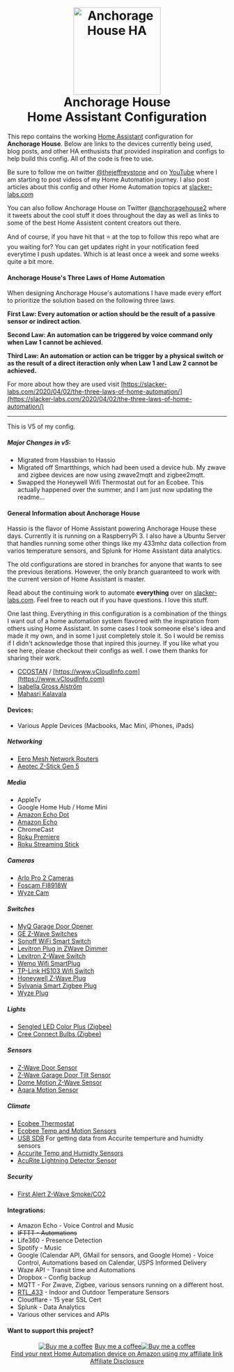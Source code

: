 
<h1 align="center">
  <a name="logo" href="http://slacker-labs.com"><img src="https://github.com/thejeffreystone/home-assistant-configuration/blob/master/config/www/ahlogo_bw.png" alt="Anchorage House HA" width="200"></a>
  <br>
  Anchorage House
  <br>
  Home Assistant Configuration
</h1>

This repo contains the working [Home Assistant](https://home-assistant.io/) configuration for **Anchorage House**. Below are links to the devices currently being used, blog posts, and other HA enthusists that provided inspiration and configs to help build this config. All of the code is free to use.

Be sure to follow me on twitter [@thejeffreystone](https://twitter.com/thejeffreystone) and on [YouTube](https://www.youtube.com/channel/UCipZJ6748kd8TbelSxcvcVg) where I am starting to post videos of my Home Automation journey. I also post articles about this config and other Home Automation topics at [slacker-labs.com](https://slacker-labs.com)

You can also follow Anchorage House on Twitter [@anchoragehouse2](https://twitter.com/anchoragehouse2) where it tweets about the cool stuff it does throughout the day as well as links to some of the best Home Assistent content creators out there.

And of course, if you have hit that :star: at the top to follow this repo what are you waiting for? You can get updates right in your notification feed everytime I push updates. Which is at least once a week and some weeks quite a bit more.  

#### Anchorage House's Three Laws of Home Automation 

When designing Anchorage House's automations I have made every effort to prioritize the solution based on the following three laws. 

**First Law: Every automation or action should be the result of a passive sensor or indirect action**.

**Second Law: An automation can be triggered by voice command only when Law 1 cannot be achieved**.

**Third Law: An automation or action can be trigger by a physical switch or as the result of a direct iteraction only when Law 1 and Law 2 cannot be achieved.**

For more about how they are used visit [https://slacker-labs.com/2020/04/02/the-three-laws-of-home-automation/](https://slacker-labs.com/2020/04/02/the-three-laws-of-home-automation/)

<hr>

This is V5 of my config.

##### Major Changes in v5:
* Migrated from Hassbian to Hassio
* Migrated off Smartthings, which had been used a device hub. My zwave and zigbee devices are now using zwave2mqtt and zigbee2mqtt. 
* Swapped the Honeywell Wifi Thermostat out for an Ecobee. This actually happened over the summer, and I am just now updating the readme... 

#### General Information about Anchorage House

Hassio is the flavor of Home Assistant powering Anchorage House these days. Currently it is running on a RaspberryPi 3. I also have a Ubuntu Server that handles running some other things like my 433mhz data collection from varios temperature sensors, and Splunk for Home Assistant data analytics. 

The old configurations are stored in branches for anyone that wants to see the previous iterations. However, the only branch guaranteed to work with the current version of Home Assistant is master.

Read about the continuing work to automate **everything** over on [slacker-labs.com](https://slacker-labs.com). Feel free to reach out if you have questions. I love this stuff. 

One last thing. Everything in this configuration is a combination of the things I want out of a home automation system flavored with the inspiration from others using Home Assistant. In some cases I took someone else's idea and made it my own, and in some I just completely stole it. So I would be remiss if I didn't acknowledge those that inpired this journey. If you like what you see here, please checkout their configs as well. I owe them thanks for sharing their work.   

* [CCOSTAN](https://github.com/CCOSTAN/Home-AssistantConfig#logo) / [https://www.vCloudInfo.com](https://www.vCloudInfo.com)
* [Isabella Gross Alström](https://isabellaalstrom.github.io/)
* [Mahasri Kalavala](https://github.com/skalavala/mysmarthome)
 
#### Devices:
* Various Apple Devices (Macbooks, Mac Mini, iPhones, iPads)

##### Networking
* [Eero Mesh Network Routers](https://www.amazon.com/gp/product/B07WMLPSRL/ref=as_li_ss_tl?ie=UTF8&linkCode=ll1&tag=thejeffreysto-20&linkId=2b6442e719136c286229d14bc77e2533&language=en_US)
* [Aeotec Z-Stick Gen 5](https://www.amazon.com/gp/product/B00X0AWA6E/ref=as_li_ss_tl?ie=UTF8&linkCode=ll1&tag=thejeffreysto-20&linkId=2b9769cb7e6bafa1048d34601422926d&language=en_US)

##### Media
* AppleTv
* Google Home Hub / Home Mini
* [Amazon Echo Dot](https://www.amazon.com/gp/product/B07W95GZNH/ref=as_li_ss_tl?ie=UTF8&linkCode=ll1&tag=thejeffreysto-20&linkId=5cd455fd06e21ad09017d90ca588fce3&language=en_US)
* [Amazon Echo](https://www.amazon.com/gp/product/B0794W1SKP/ref=as_li_ss_tl?ie=UTF8&linkCode=ll1&tag=thejeffreysto-20&linkId=2c0b37b092008eb917fa7b18c676a297&language=en_US)
* ChromeCast
* [Roku Premiere](https://www.amazon.com/gp/product/B07HDBZN7Q/ref=as_li_ss_tl?ie=UTF8&linkCode=ll1&tag=thejeffreysto-20&linkId=f1d5cb6e897b91459d9f1d46ce848656&language=en_US)
* [Roku Streaming Stick](https://www.amazon.com/gp/product/B075XN5L53/ref=as_li_ss_tl?ie=UTF8&linkCode=ll1&tag=thejeffreysto-20&linkId=c9dd374ee78c1150f682c4076e95edd6&language=en_US)

##### Cameras
* [Arlo Pro 2 Cameras](https://www.amazon.com/gp/product/B075P84FH2/ref=as_li_ss_tl?ie=UTF8&linkCode=ll1&tag=thejeffreysto-20&linkId=135cb25a4427888fd4f978770fe40e02&language=en_US)
* [Foscam FI8918W](https://www.amazon.com/gp/product/B00466X9SY/ref=as_li_ss_tl?ie=UTF8&linkCode=ll1&tag=thejeffreysto-20&linkId=fd92b312f8005403ee7eed95cd3c1314&language=en_US)
* [Wyze Cam](https://www.amazon.com/Wyze-Indoor-Wireless-Detection-Assistant/dp/B076H3SRXG/ref=as_li_ss_tl?crid=1EPYMX3F0YZD1&cv_ct_cx=wyze+cam&dchild=1&keywords=wyze+cam&pd_rd_i=B076H3SRXG&pd_rd_r=86f79129-57d1-47f6-bbe9-1ec0e8b22e34&pd_rd_w=pkdoh&pd_rd_wg=gbpqk&pf_rd_p=224b59c9-c98f-46fd-96d6-8e952866d6a3&pf_rd_r=243QSM6J6DSMYVSH288X&psc=1&qid=1600873696&sprefix=wyze,aps,172&sr=1-1-a14f3e51-9e3d-4cb5-bc68-d89d95c82244&linkCode=ll1&tag=thejeffreysto-20&linkId=82caffd3f9213edbfd2e64a1dbe8b3aa&language=en_US)

##### Switches
* [MyQ Garage Door Opener](https://www.amazon.com/gp/product/B075H7Z5L8/ref=as_li_ss_tl?ie=UTF8&linkCode=ll1&tag=thejeffreysto-20&linkId=e530b7bd83fb9a64b8af14190c99d759&language=en_US)
* [GE Z-Wave Switches](https://www.amazon.com/gp/product/B01M1AHC3R/ref=as_li_ss_tl?ie=UTF8&linkCode=ll1&tag=thejeffreysto-20&linkId=74a1bf32886f6e643619beac4eafbe2a&language=en_US)
* [Sonoff WiFi Smart Switch ](https://www.amazon.com/gp/product/B078GDFYTY/ref=as_li_ss_tl?ie=UTF8&linkCode=ll1&tag=thejeffreysto-20&linkId=2a2da928247fa3f7209e721694f36c33&language=en_US)
* [Levitron Plug in ZWave Dimmer](https://www.amazon.com/gp/product/B01NAO4B9Z/ref=as_li_ss_tl?ie=UTF8&linkCode=ll1&tag=thejeffreysto-20&linkId=723acf42f30081edfb98bc93595bd8d9&language=en_US)
* [Levitron Z-Wave Switch](https://www.amazon.com/gp/product/B01MZ0WVKH/ref=as_li_ss_tl?ie=UTF8&linkCode=ll1&tag=thejeffreysto-20&linkId=bffb672ca2f285047e2b859743abf070&language=en_US)
* [Wemo Wifi SmartPlug](https://www.amazon.com/gp/product/B01NBI0A6R/ref=as_li_ss_tl?ie=UTF8&linkCode=ll1&tag=thejeffreysto-20&linkId=961d2858acb364741767f66e1c75e351&language=en_US)
* [TP-Link HS103 Wifi Switch](https://www.amazon.com/gp/product/B07B8W2KHZ/ref=as_li_ss_tl?ie=UTF8&linkCode=ll1&tag=thejeffreysto-20&linkId=7b6243698ad735a044abe933f341a7d2&language=en_US)
* [Honeywell Z-Wave Plug](https://www.amazon.com/gp/product/B07B3SWWTH/ref=as_li_ss_tl?ie=UTF8&linkCode=ll1&tag=thejeffreysto-20&linkId=f5a78d3f1d95e66b83bf47dff0d62105&language=en_US)
* [Sylvania Smart Zigbee Plug](https://www.amazon.com/gp/product/B01M6UM8QD/ref=as_li_ss_tl?ie=UTF8&linkCode=ll1&tag=thejeffreysto-20&linkId=abfc93828c666f4fcd48386be9265fc0&language=en_US)
* [Wyze Plug](https://www.amazon.com/Wyze-Labs-WLPP1-Smart-Two-Pack/dp/B07XZT24B8/ref=as_li_ss_tl?cv_ct_cx=Wyze+plug&dchild=1&keywords=Wyze+plug&pd_rd_i=B07XZT24B8&pd_rd_r=b4ac5aaf-80a7-4ad3-87e6-675b2c2fe388&pd_rd_w=vSV3A&pd_rd_wg=iGnZm&pf_rd_p=224b59c9-c98f-46fd-96d6-8e952866d6a3&pf_rd_r=017PDK4XWA0JJKXW6BMK&psc=1&qid=1600874038&sr=1-1-a14f3e51-9e3d-4cb5-bc68-d89d95c82244&linkCode=ll1&tag=thejeffreysto-20&linkId=0fc4ddfe870185f6e4fb59d2863d9ea7&language=en_US)

##### Lights
* [Sengled LED Color Plus (Zigbee)](https://www.amazon.com/gp/product/B073ZBYXKQ/ref=as_li_ss_tl?ie=UTF8&linkCode=ll1&tag=thejeffreysto-20&linkId=74939562b8889e2b750d9b01fd347b48&language=en_US)
* [Cree Connect Bulbs (Zigbee)](https://www.amazon.com/gp/product/B01701DL7A/ref=as_li_ss_tl?ie=UTF8&linkCode=ll1&tag=thejeffreysto-20&linkId=93c44ca1fc96f2554f9aa73afe5f9943&language=en_US)

##### Sensors
* [Z-Wave Door Sensor](https://www.amazon.com/gp/product/B01N5HB4U5/ref=as_li_ss_tl?ie=UTF8&linkCode=ll1&tag=thejeffreysto-20&linkId=b274f5e5d57b8a698ea6d94138a58afa&language=en_US)
* [Z-Wave Garage Door Tilt Sensor](https://www.amazon.com/gp/product/B01MRZB0NT/ref=as_li_ss_tl?ie=UTF8&linkCode=ll1&tag=thejeffreysto-20&linkId=2515ffb412b6cd2113f755fe531ec203&language=en_US)
* [Dome Motion Z-Wave Sensor](https://www.amazon.com/gp/product/B076Y6DXSY/ref=as_li_ss_tl?ie=UTF8&linkCode=ll1&tag=thejeffreysto-20&linkId=d9f4f6267d5372786a0da7e01c6ca172&language=en_US)
* [Aqara Motion Sensor](https://www.amazon.com/Aqara-RTCGQ11LM-Motion-Sensor-White/dp/B07D1CRRVF/ref=as_li_ss_tl?dchild=1&keywords=aqara&qid=1600873881&s=electronics&sr=1-5-catcorr&linkCode=ll1&tag=thejeffreysto-20&linkId=2eb1709f03b48e89e25b5f4f20071a11&language=en_US)

##### Climate
* [Ecobee Thermostat](https://www.amazon.com/gp/product/B07K2GTKQ5/ref=as_li_ss_tl?ie=UTF8&linkCode=ll1&tag=thejeffreysto-20&linkId=90bbaf5eadbd3b7493adde3095db7192&language=en_US)
* [Ecobee Temp and Motion Sensors](https://www.amazon.com/gp/product/B07NQVWRR3/ref=as_li_ss_tl?ie=UTF8&linkCode=ll1&tag=thejeffreysto-20&linkId=1d068c58194407eeaecfaa4afcff5fc8&language=en_US)
* [USB SDR](https://www.amazon.com/gp/product/B011HVUEME/ref=as_li_ss_tl?ie=UTF8&linkCode=ll1&tag=thejeffreysto-20&linkId=8cd0ed5020766e8cca206190aba7e972&language=en_US) For getting data from Accurite temperture and humidty sensors
* [Accurite Temp and Humidty Sensors](https://www.amazon.com/AcuRite-06002M-Wireless-Temperature-Humidity/dp/B00T0K8NXC/ref=as_li_ss_tl?dchild=1&keywords=Accurite&qid=1589379213&s=hi&sr=1-1&linkCode=ll1&tag=thejeffreysto-20&linkId=2fd400c891fd29356129f7aa93c0a2ee&language=en_US)
* [AcuRite Lightning Detector Sensor](https://www.amazon.com/AcuRite-06045M-Lightning-Detector-Temperature/dp/B01LNALL6C/ref=as_li_ss_tl?cv_ct_cx=Lightning+sensor&dchild=1&keywords=Lightning+sensor&pd_rd_i=B01LNALL6C&pd_rd_r=6674335c-679a-4753-b58e-0f9b81b5c8ee&pd_rd_w=jNNHQ&pd_rd_wg=WnAAD&pf_rd_p=224b59c9-c98f-46fd-96d6-8e952866d6a3&pf_rd_r=HVNXDV908VNCGWW3VD7W&psc=1&qid=1600874236&sr=1-1-a14f3e51-9e3d-4cb5-bc68-d89d95c82244&linkCode=ll1&tag=thejeffreysto-20&linkId=c009e162d0c4f028bc9f4db948152eab&language=en_US)

##### Security
* [First Alert Z-Wave Smoke/CO2](https://www.amazon.com/gp/product/B00KMHXFAI/ref=as_li_ss_tl?ie=UTF8&linkCode=ll1&tag=thejeffreysto-20&linkId=5da9bad04dc5b86f1bd582d22a6bea21&language=en_US)

#### Integrations:
* Amazon Echo - Voice Control and Music
* ~~IFTTT - Automations~~ 
* Life360 - Presence Detection
* Spotify - Music
* Google (Calendar API, GMail for sensors, and Google Home) - Voice Control, Automations based on Calendar, USPS Informed Delivery
* Waze API - Transit time and Automations
* Dropbox - Config backup
* MQTT - For Zwave, Zigbee, various sensors running on a different host.
* [RTL_433](https://github.com/merbanan/rtl_433) - Indoor and Outdoor Temperature Sensors
* Cloudflare - 15 year SSL Cert
* Splunk - Data Analytics
* Various other services and APIs

#### Want to support this project?

<p align="center">
<a target="_blank" href="https://www.buymeacoffee.com/icE6DeBut"><img src="https://www.buymeacoffee.com/assets/img/BMC-btn-logo.svg" alt="Buy me a coffee"><span style="margin-left:5px">Buy me a coffee</span></a><a target="_blank" href="https://www.buymeacoffee.com/icE6DeBut"><img src="https://www.buymeacoffee.com/assets/img/BMC-btn-logo.svg" alt="Buy me a coffee"></a>

<br />
<a target="_blank" href="https://www.amazon.com/gp/search/ref=as_li_qf_sp_sr_il_tl?ie=UTF8&tag=thejeffreysto-20&keywords=Home Automation&index=aps&camp=1789&creative=9325&linkCode=xm2&linkId=8f8efaca6bcebfd793c383c68c070400">Find your next Home Automation device on Amazon using my affiliate link</a><img src="//ir-na.amazon-adsystem.com/e/ir?t=thejeffreystone-20&l=ur2&o=1" width="1" height="1" border="0" alt="" style="border:none !important; margin:0px !important;" />
<br />
<a href="https://slacker-labs.com/affiliate-disclosure/">
Affiliate Disclosure
</a>
</p>

